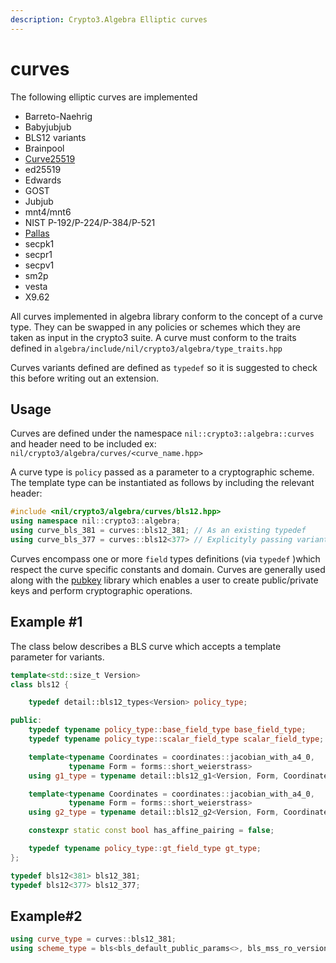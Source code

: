 ```yaml
---
description: Crypto3.Algebra Elliptic curves
---
```


# curves

The following elliptic curves are implemented&#x20;

* Barreto-Naehrig
* Babyjubjub
* BLS12 variants
* Brainpool
* [Curve25519](https://datatracker.ietf.org/doc/html/rfc7748#section-4.1)
* ed25519
* Edwards
* GOST
* Jubjub
* mnt4/mnt6
* NIST P-192/P-224/P-384/P-521
* [Pallas](https://zips.z.cash/protocol/protocol.pdf#pallasandvesta)
* secpk1
* secpr1
* secpv1
* sm2p
* vesta
* X9.62



All curves implemented in algebra library conform to the concept of a curve type. They can be swapped in any policies or schemes which they are taken as input in the crypto3 suite. A curve must conform to the traits defined in `algebra/include/nil/crypto3/algebra/type_traits.hpp`

Curves variants defined are defined as `typedef` so it is suggested to check this before writing out an extension.

## Usage

Curves are defined under the namespace `nil::crypto3::algebra::curves` and header need to be included ex: `nil/crypto3/algebra/curves/<curve_name.hpp>`



A curve type is `policy` passed as a parameter to a cryptographic scheme. The template type can be instantiated as follows by including the relevant header:

```cpp
#include <nil/crypto3/algebra/curves/bls12.hpp>
using namespace nil::crypto3::algebra;
using curve_bls_381 = curves::bls12_381; // As an existing typedef 
using curve_bls_377 = curves::bls12<377> // Explicityly passing variant
```

Curves encompass one or more `field` types definitions (via `typedef` )which respect the curve specific constants and domain. Curves are generally used along with the [pubkey](https://github.com/NilFoundation/crypto3-pubkey) library which enables a user to create public/private keys and perform cryptographic operations.

## Example #1&#x20;

The class below describes a BLS curve which accepts a template parameter for variants. &#x20;

```cpp
template<std::size_t Version>
class bls12 {

	typedef detail::bls12_types<Version> policy_type;

public:
	typedef typename policy_type::base_field_type base_field_type;
	typedef typename policy_type::scalar_field_type scalar_field_type;

	template<typename Coordinates = coordinates::jacobian_with_a4_0,
			 typename Form = forms::short_weierstrass>
	using g1_type = typename detail::bls12_g1<Version, Form, Coordinates>;

	template<typename Coordinates = coordinates::jacobian_with_a4_0,
			 typename Form = forms::short_weierstrass>
	using g2_type = typename detail::bls12_g2<Version, Form, Coordinates>;

	constexpr static const bool has_affine_pairing = false;

	typedef typename policy_type::gt_field_type gt_type;
};

typedef bls12<381> bls12_381;
typedef bls12<377> bls12_377;

```

## Example#2

```cpp
using curve_type = curves::bls12_381;
using scheme_type = bls<bls_default_public_params<>, bls_mss_ro_version, bls_basic_scheme, curve_type>;
```
